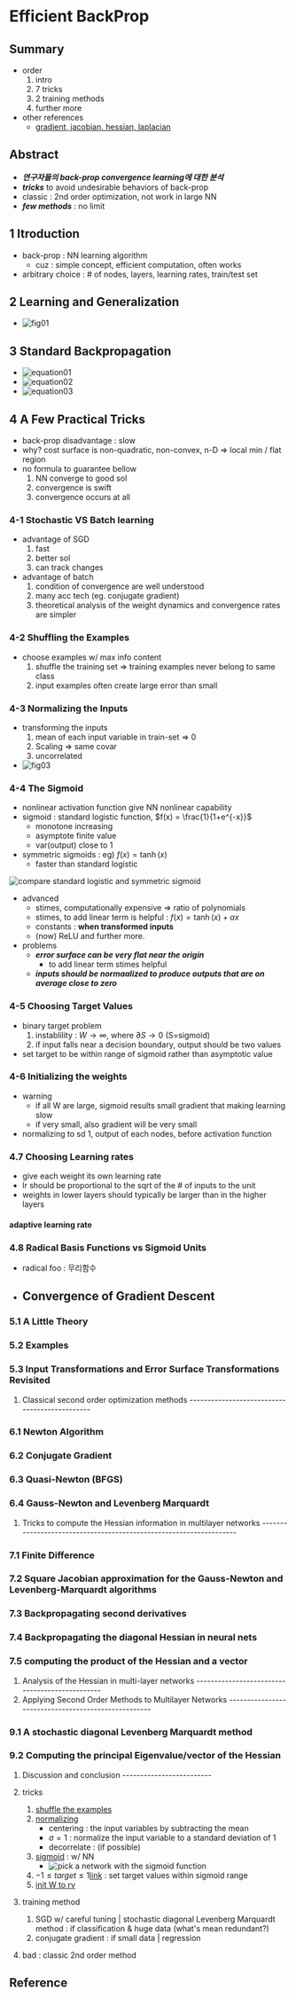 Efficient BackProp
==================

Summary
-------

-	order
	1.	intro
	2.	7 tricks
	3.	2 training methods
	4.	further more
-	other references
	-	[gradient, jacobian, hessian, laplacian](https://darkpgmr.tistory.com/132)

Abstract
--------

-	***연구자들의 back-prop convergence learning에 대한 분석***
-	***tricks*** to avoid undesirable behaviors of back-prop
-	classic : 2nd order optimization, not work in large NN
-	***few methods*** : no limit

1 Itroduction
-------------

-	back-prop : NN learning algorithm
	-	cuz : simple concept, efficient computation, often works
-	arbitrary choice : \# of nodes, layers, learning rates, train/test set

2 Learning and Generalization
-----------------------------

-	![fig01](fig01.JPG)

3 Standard Backpropagation
--------------------------

-	![equation01](equation01.JPG)
-	![equation02](equation02.JPG)
-	![equation03](equation03.JPG)

4 A Few Practical Tricks
------------------------

-	back-prop disadvantage : slow
-	why? cost surface is non-quadratic, non-convex, n-D => local min / flat region
-	no formula to guarantee bellow
	1.	NN converge to good sol
	2.	convergence is swift
	3.	convergence occurs at all

### 4-1 Stochastic VS Batch learning

-	advantage of SGD
	1.	fast
	2.	better sol
	3.	can track changes
-	advantage of batch
	1.	condition of convergence are well understood
	2.	many acc tech (eg. conjugate gradient)
	3.	theoretical analysis of the weight dynamics and convergence rates are simpler

### 4-2 Shuffling the Examples

-	choose examples w/ max info content
	1.	shuffle the training set => training examples never belong to same class
	2.	input examples often create large error than small

### 4-3 Normalizing the Inputs

-	transforming the inputs
	1.	mean of each input variable in train-set => 0
	2.	Scaling => same covar
	3.	uncorrelated
-	![fig03](fig03.JPG)

### 4-4 The Sigmoid

-	nonlinear activation function give NN nonlinear capability
-	sigmoid : standard logistic function, $`f(x) = \frac{1}{1+e^{-x}}`$
	-	monotone increasing
	-	asymptote finite value
	-	var(output) close to 1
-	symmetric sigmoids : eg) $`f(x)=\tanh(x)`$
	-	faster than standard logistic

![compare standard logistic and symmetric sigmoid](fig04.JPG)

-	advanced
	-	stimes, computationally expensive => ratio of polynomials
	-	stimes, to add linear term is helpful : $`f(x)=\tanh(x)+ax`$
	-	constants : **when transformed inputs**
	-	(now) ReLU and further more.
-	problems
	-	***error surface can be very flat near the origin***
		-	to add linear term stimes helpful
	-	***inputs should be normaalized to produce outputs that are on average close to zero***

### 4-5 Choosing Target Values

-	binary target problem
	1.	instablility : $`W\rightarrow \infty`$, where $`\partial S \rightarrow 0`$ (S=sigmoid)
	2.	if input falls near a decision boundary, output should be two values
-	set target to be within range of sigmoid rather than asymptotic value

### 4-6 Initializing the weights

-	warning
	-	if all W are large, sigmoid results small gradient that making learning slow
	-	if very small, also gradient will be very small
-	normalizing to sd 1, output of each nodes, before activation function

### 4.7 Choosing Learning rates

-	give each weight its own learning rate
-	lr should be proportional to the sqrt of the # of inputs to the unit
-	weights in lower layers should typically be larger than in the higher layers

#### adaptive learning rate

### 4.8 Radical Basis Functions vs Sigmoid Units

-	radical foo : 무리함수

-	Convergence of Gradient Descent
	-------------------------------

### 5.1 A Little Theory

### 5.2 Examples

### 5.3 Input Transformations and Error Surface Transformations Revisited

1.	Classical second order optimization methods ----------------------------------------------

### 6.1 Newton Algorithm

### 6.2 Conjugate Gradient

### 6.3 Quasi-Newton (BFGS)

### 6.4 Gauss-Newton and Levenberg Marquardt

1.	Tricks to compute the Hessian information in multilayer networks -------------------------------------------------------------------

### 7.1 Finite Difference

### 7.2 Square Jacobian approximation for the Gauss-Newton and Levenberg-Marquardt algorithms

### 7.3 Backpropagating second derivatives

### 7.4 Backpropagating the diagonal Hessian in neural nets

### 7.5 computing the product of the Hessian and a vector

1.	Analysis of the Hessian in multi-layer networks -----------------------------------------------
2.	Applying Second Order Methods to Multilayer Networks ----------------------------------------------------

### 9.1 A stochastic diagonal Levenberg Marquardt method

### 9.2 Computing the principal Eigenvalue/vector of the Hessian

1.	Discussion and conclusion -------------------------
2.	tricks

	1.	[shuffle the examples](#4-2-shuffling-the-examples)
	2.	[normalizing](#4-3-normalizing-the-inputs)
		-	centering : the input variables by subtracting the mean
		-	$`\sigma = 1`$ : normalize the input variable to a standard deviation of 1
		-	decorrelate : (if possible)
	3.	[sigmoid](#4-4-the-sigmoid) : w/ NN
		-	![pick a network with the sigmoid function](fig04.JPG)
	4.	$`-1\le target\le 1`$[link](#4-5-choosing-target-values) : set target values within sigmoid range
	5.	[init W to rv](#4-6-initializing-the-weights)

3.	training method

	1.	SGD w/ careful tuning | stochastic diagonal Levenberg Marquardt method : if classification & huge data (what's mean redundant?)
	2.	conjugate gradient : if small data | regression

4.	bad : classic 2nd order method

Reference
---------
